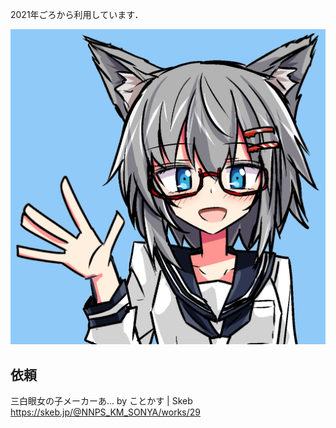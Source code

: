 2021年ごろから利用しています．

![](edited/bg-blue-1-450796-2-1.png)



## 依頼
三白眼女の子メーカーあ... by ことかす | Skeb https://skeb.jp/@NNPS_KM_SONYA/works/29 

